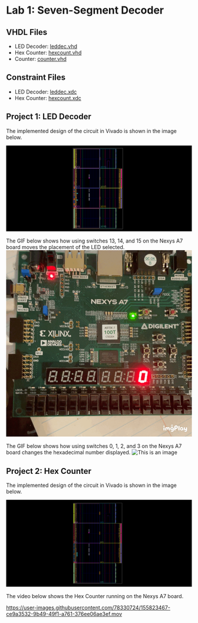 # Lab 1: Seven-Segment Decoder

## VHDL Files
* LED Decoder: [leddec.vhd](./leddec.vhd)
* Hex Counter: [hexcount.vhd](./hexcount.vhd)
* Counter: [counter.vhd](./counter.vhd)
## Constraint Files
* LED Decoder: [leddec.xdc](./leddec.xdc)
* Hex Counter: [hexcount.xdc](./hexcount.xdc)


## Project 1: LED Decoder
The implemented design of the circuit in Vivado is shown in the image below.

![This is an image](https://github.com/Hlederma/CPE-487/blob/8114ec57a30f836f6ab52c8a59d5fb1894d2c29f/Assignment3/leddec_d1.png)


The GIF below shows how using switches 13, 14, and 15 on the Nexys A7 board moves the placement of the LED selected.
![This is an image](https://github.com/Hlederma/CPE-487/blob/8114ec57a30f836f6ab52c8a59d5fb1894d2c29f/Assignment3/displacement.GIF)


The GIF below shows how using switches 0, 1, 2, and 3 on the Nexys A7 board changes the hexadecimal number displayed.
![This is an image](https://github.com/Hlederma/CPE-487/blob/8114ec57a30f836f6ab52c8a59d5fb1894d2c29f/Assignment3/counter.GIF)

## Project 2: Hex Counter
The implemented design of the circuit in Vivado is shown in the image below.

![This is an image](https://github.com/Hlederma/CPE-487/blob/6cdc8b238221eb6e7fdb625c8d2cdd3eb52b57cb/Assignment3/hexcount.png)

The video below shows the Hex Counter running on the Nexys A7 board.

https://user-images.githubusercontent.com/78330724/155823467-ce9a3532-9b49-49f1-a761-376ee06ae3ef.mov
